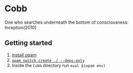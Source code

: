 # Cobb
One who searches underneath the bottom of consciousness: Inception(2010)

## Getting started
1. [Install opam](https://opam.ocaml.org/doc/Install.html)
2. [`opam switch create ./ --deps-only`](https://opam.ocaml.org/blog/opam-local-switches/#A-reminder-about-switches)
3. Inside the `Cobb` directory run `eval $(opam env)`
